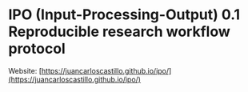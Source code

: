 # IPO (Input-Processing-Output) 0.1 Reproducible research workflow protocol

Website: [https://juancarloscastillo.github.io/ipo/](https://juancarloscastillo.github.io/ipo/)
